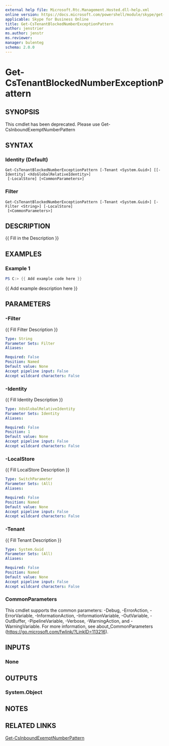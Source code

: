 ```yaml
---
external help file: Microsoft.Rtc.Management.Hosted.dll-help.xml 
online version: https://docs.microsoft.com/powershell/module/skype/get-cstenantblockednumberexceptionpattern
applicable: Skype for Business Online 
title: Get-CsTenantBlockedNumberExceptionPattern
author: jenstrier
ms.author: jenstr
ms.reviewer:
manager: bulenteg
schema: 2.0.0
---
```


# Get-CsTenantBlockedNumberExceptionPattern

## SYNOPSIS

This cmdlet has been deprecated. Please use Get-CsInboundExemptNumberPattern

## SYNTAX

### Identity (Default)
```
Get-CsTenantBlockedNumberExceptionPattern [-Tenant <System.Guid>] [[-Identity] <XdsGlobalRelativeIdentity>]
 [-LocalStore] [<CommonParameters>]
```

### Filter
```
Get-CsTenantBlockedNumberExceptionPattern [-Tenant <System.Guid>] [-Filter <String>] [-LocalStore]
 [<CommonParameters>]
```

## DESCRIPTION
{{ Fill in the Description }}

## EXAMPLES

### Example 1
```powershell
PS C:> {{ Add example code here }}
```

{{ Add example description here }}

## PARAMETERS

### -Filter
{{ Fill Filter Description }}

```yaml
Type: String
Parameter Sets: Filter
Aliases:

Required: False
Position: Named
Default value: None
Accept pipeline input: False
Accept wildcard characters: False
```

### -Identity
{{ Fill Identity Description }}

```yaml
Type: XdsGlobalRelativeIdentity
Parameter Sets: Identity
Aliases:

Required: False
Position: 1
Default value: None
Accept pipeline input: False
Accept wildcard characters: False
```

### -LocalStore
{{ Fill LocalStore Description }}

```yaml
Type: SwitchParameter
Parameter Sets: (All)
Aliases:

Required: False
Position: Named
Default value: None
Accept pipeline input: False
Accept wildcard characters: False
```

### -Tenant
{{ Fill Tenant Description }}

```yaml
Type: System.Guid
Parameter Sets: (All)
Aliases:

Required: False
Position: Named
Default value: None
Accept pipeline input: False
Accept wildcard characters: False
```

### CommonParameters
This cmdlet supports the common parameters: -Debug, -ErrorAction, -ErrorVariable, -InformationAction, -InformationVariable, -OutVariable, -OutBuffer, -PipelineVariable, -Verbose, -WarningAction, and -WarningVariable. For more information, see about_CommonParameters (https://go.microsoft.com/fwlink/?LinkID=113216).

## INPUTS

### None

## OUTPUTS

### System.Object
## NOTES

## RELATED LINKS
[Get-CsInboundExemptNumberPattern](Get-CsInboundExemptNumberPattern.md)